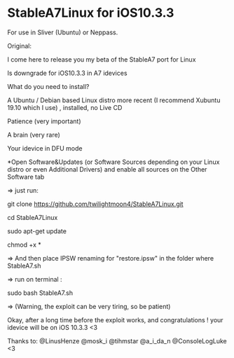 # StableA7Linux for iOS10.3.3

For use in Sliver (Ubuntu) or Neppass.

Original:

I come here to release you my beta of the StableA7 port for Linux

Is downgrade for iOS10.3.3 in A7 idevices

What do you need to install?

A Ubuntu / Debian based Linux distro more recent (I recommend Xubuntu 19.10 which I use) , installed, no Live CD

Patience (very important)

A brain (very rare)

Your idevice in DFU mode

*Open Software&Updates (or Software Sources depending on your Linux distro or even Additional Drivers) and enable all sources on the Other Software tab

=> just run:

git clone https://github.com/twilightmoon4/StableA7Linux.git

cd StableA7Linux

sudo apt-get update

chmod +x *

=> And then place IPSW renaming for "restore.ipsw" in the folder where StableA7.sh

=> run on terminal :

sudo bash StableA7.sh

=> (Warning, the exploit can be very tiring, so be patient)

Okay, after a long time before the exploit works, and congratulations ! your idevice will be on iOS 10.3.3 <3

Thanks to: @LinusHenze @mosk_i @tihmstar @a_i_da_n @ConsoleLogLuke <3
